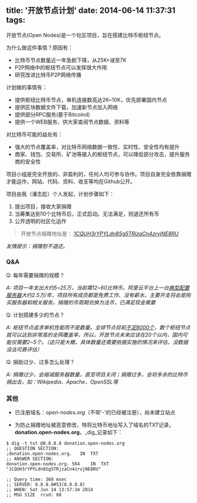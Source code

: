 title: '开放节点计划'
date: 2014-06-14 11:37:31
tags:
---

开放节点(Open Nodes)是一个社区项目，旨在搭建比特币枢纽节点。

为什么做这件事情？原因有：

* 比特币节点数量近一年急剧下降，从25K+减至7K
* P2P网络中的枢纽节点可以发挥很大作用
* 研究改进比特币P2P网络传播

计划做的事情有：

* 提供枢纽比特币节点，单机连接数高达2K~10K，优先部署国内节点
* 提供区块数据文件下载，加速新节点加入网络
* 提供部分RPC服务(基于Bitcoind)
* 提供一个WEB服务，供大家查阅节点数据、资料等

对比特币可能的益处有：

* 强大的节点覆盖率，对比特币网络数据一致性、实时性、安全性均有提升
* 商家、钱包、交易所、矿池等接入的枢纽节点，可以降低部分攻击，提升服务商的安全性

项目小组是完全开放的、非盈利的，任何人均可参与协作。项目自身完全依靠捐赠才能运作，网站、代码、资料、收支等均在Github公开。

项目由我（潘志彪）个人发起，计划步骤如下：

1. 提出项目，接收大家捐赠
2. 当筹集达到10个比特币后，正式启动。无法满足，则退还所有币
3. 公开透明的社区化运作

> 开放节点捐赠地址是： *[1CQUH3rYPYLdn8Sg5TRjzaCn4zrvjNE8RU](https://blockchain.info/address/1CQUH3rYPYLdn8Sg5TRjzaCn4zrvjNE8RU)*

_友情提示：捐赠恕不退还。_

### Q&A

Q: 每年需要捐赠的规模？

_A: 项目一年支出大约5~25万，当前需12~60比特币。阿里云平台上一台[典型配置服务器](https://cloud.githubusercontent.com/assets/514951/3277543/f05a3c18-f37d-11e3-8c3b-e5b9d68e61e0.png "典型配置服务器")大约2.5万/年，项目所有成员都是免费工作、没有薪水，主要开支将会是购买服务器和相关服务。捐赠的币周期兑换为法币，已满足现金需要_

Q: 计划搭建多少的节点？

_A: 枢纽节点追求单机性能而不是数量。全球节点目前[不足8000个](https://getaddr.bitnodes.io/nodes/1402721100/)，数个枢纽节点就可以达到非常高的全网覆盖率，所以，开放节点未来应该在20个以内，国内可能仅需要2~5个。（这只是大概，具体数量还需要依据实施的情况来评估，没数据没法可靠评估）_

Q: 捐助过少、过多怎么处理？

_A: 捐赠过少，会缩减服务器数量，直至项目关闭；捐赠过多，会将多余的比特币捐出去，如：Wikipedia、Apache、OpenSSL等_

### 其他

* 已注册域名：*open-nodes.org*（不带'-'的已经被注册），尚未建立站点

* 为防止捐赠地址被恶意修改，特将比特币地址写入了域名的TXT记录，**donation.open-nodes.org**，_dig_记录如下：

````
$ dig -t txt @8.8.8.8 donation.open-nodes.org
;; QUESTION SECTION:
;donation.open-nodes.org.	IN	TXT
;; ANSWER SECTION:
donation.open-nodes.org. 564	IN	TXT	"1CQUH3rYPYLdn8Sg5TRjzaCn4zrvjNE8RU"

;; Query time: 368 msec
;; SERVER: 8.8.8.8#53(8.8.8.8)
;; WHEN: Sat Jun 14 13:57:34 2014
;; MSG SIZE  rcvd: 88
````

